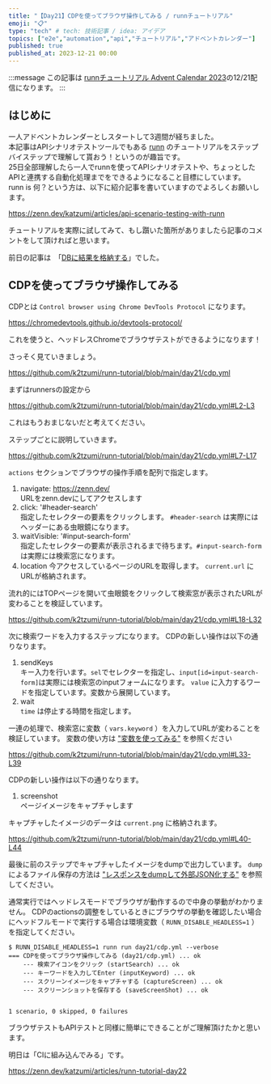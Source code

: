 ```yaml
---
title: "【Day21】CDPを使ってブラウザ操作してみる / runnチュートリアル"
emoji: "📋"
type: "tech" # tech: 技術記事 / idea: アイデア
topics: ["e2e","automation","api","チュートリアル","アドベントカレンダー"]
published: true
published_at: 2023-12-21 00:00
---
```


:::message
この記事は [runnチュートリアル Advent Calendar 2023](https://qiita.com/advent-calendar/2023/runn-tutorial)の12/21配信になります。
:::

## はじめに

一人アドベントカレンダーとしスタートして3週間が経ちました。  
本記事はAPIシナリオテストツールでもある [runn](https://github.com/k1LoW/runn) のチュートリアルをステップバイステップで理解して貰おう！というのが趣旨です。  
25日全部理解したら一人でrunnを使ってAPIシナリオテストや、ちょっとしたAPIと連携する自動化処理までをできるようになること目標にしています。  
runn is 何？という方は、以下に紹介記事を書いていますのでよろしくお願いします。

https://zenn.dev/katzumi/articles/api-scenario-testing-with-runn

チュートリアルを実際に試してみて、もし躓いた箇所がありましたら記事のコメントをして頂ければと思います。

前日の記事は　「[DBに結果を格納する](https://zenn.dev/katzumi/articles/runn-tutorial-day20)」でした。

## CDPを使ってブラウザ操作してみる

CDPとは `Control browser using Chrome DevTools Protocol` になります。

https://chromedevtools.github.io/devtools-protocol/

これを使うと、ヘッドレスChromeでブラウザテストができるようになります！

さっそく見ていきましょう。

https://github.com/k2tzumi/runn-tutorial/blob/main/day21/cdp.yml


まずはrunnersの設定から

https://github.com/k2tzumi/runn-tutorial/blob/main/day21/cdp.yml#L2-L3

これはもうおまじないだと考えてください。

ステップごとに説明していきます。

https://github.com/k2tzumi/runn-tutorial/blob/main/day21/cdp.yml#L7-L17

`actions` セクションでブラウザの操作手順を配列で指定します。

1. navigate: https://zenn.dev/  
URLをzenn.devにしてアクセスします
1. click: '#header-search'  
指定したセレクターの要素をクリックします。 `#header-search` は実際にはヘッダーにある虫眼鏡になります。
1. waitVisible: '#input-search-form'  
指定したセレクターの要素が表示されるまで待ちます。`#input-search-form` は実際には検索窓になります。
1. location
今アクセスしているページのURLを取得します。
`current.url` にURLが格納されます。

流れ的にはTOPページを開いて虫眼鏡をクリックして検索窓が表示されたURLが変わることを検証しています。

https://github.com/k2tzumi/runn-tutorial/blob/main/day21/cdp.yml#L18-L32

次に検索ワードを入力するステップになります。
CDPの新しい操作は以下の通りなります。

1. sendKeys  
キー入力を行います。`sel`でセレクターを指定し、`input[id=input-search-form]`は実際には検索窓のinputフォームになります。
`value` に入力するワードを指定しています。変数から展開しています。
1. wait  
`time` は停止する時間を指定します。

一連の処理で、検索窓に変数（ `vars.keyword` ）を入力してURLが変わることを検証しています。
変数の使い方は ["変数を使ってみる"](https://zenn.dev/katzumi/articles/runn-tutorial-day05) を参照ください

https://github.com/k2tzumi/runn-tutorial/blob/main/day21/cdp.yml#L33-L39

CDPの新しい操作は以下の通りなります。

1. screenshot  
ページイメージをキャプチャします

キャプチャしたイメージのデータは `current.png` に格納されます。

https://github.com/k2tzumi/runn-tutorial/blob/main/day21/cdp.yml#L40-L44

最後に前のステップでキャプチャしたイメージをdumpで出力しています。
`dump` によるファイル保存の方法は ["レスポンスをdumpして外部JSON化する"](https://zenn.dev/katzumi/articles/runn-tutorial-day17) を参照してください。

通常実行ではヘッドレスモードでブラウザが動作するので中身の挙動がわかりません。
CDPのactionsの調整をしているときにブラウザの挙動を確認したい場合にヘッドフルモードで実行する場合は環境変数（ `RUNN_DISABLE_HEADLESS=1` ）を指定してください。

```console
$ RUNN_DISABLE_HEADLESS=1 runn run day21/cdp.yml --verbose
=== CDPを使ってブラウザ操作してみる (day21/cdp.yml) ... ok
    --- 検索アイコンをクリック (startSearch) ... ok
    --- キーワードを入力してEnter (inputKeyword) ... ok
    --- スクリーンイメージをキャプチャする (captureScreen) ... ok
    --- スクリーンショットを保存する (saveScreenShot) ... ok


1 scenario, 0 skipped, 0 failures
```

ブラウザテストもAPIテストと同様に簡単にできることがご理解頂けたかと思います。　 


明日は「CIに組み込んでみる」です。

https://zenn.dev/katzumi/articles/runn-tutorial-day22